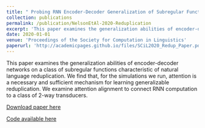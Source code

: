 ```yaml
---
title: " Probing RNN Encoder-Decoder Generalization of Subregular Functions using Reduplication"
collection: publications
permalink: /publication/NelsonEtAl-2020-Reduplication
excerpt: 'This paper examines the generalization abilities of encoder-decoder networks on a class of subregular functions characteristic of natural language reduplication. We find that, for the simulations we run, attention is a necessary and sufficient mechanism for learning generalizable reduplication. We examine attention alignment to connect RNN computation to a class of 2-way transducers.'
date: 2020-01-01
venue: 'Proceedings of the Society for Computation in Linguistics'
paperurl: 'http://academicpages.github.io/files/SCiL2020_Redup_Paper.pdf'
---
```

This paper examines the generalization abilities of encoder-decoder networks on a class
of subregular functions characteristic of natural language reduplication. We find that, for
the simulations we run, attention is a necessary and sufficient mechanism for learning generalizable reduplication. We examine attention alignment to connect RNN computation to a class of 2-way transducers.

[Download paper here](http://academicpages.github.io/files/SCiL2020_Redup_Paper.pdf)

[Code available here](https://github.com/MaxAndrewNelson/Neural-Reduplication)
